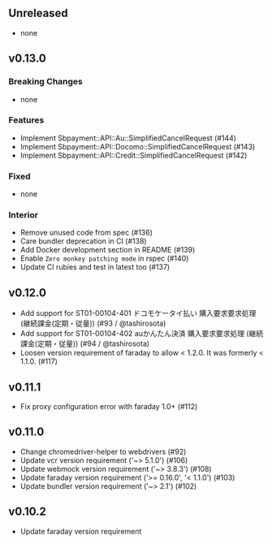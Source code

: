 ## Unreleased
- none

## v0.13.0

### Breaking Changes
- none

### Features
- Implement Sbpayment::API::Au::SimplifiedCancelRequest (#144)
- Implement Sbpayment::API::Docomo::SimplifiedCancelRequest (#143)
- Implement Sbpayment::API::Credit::SimplifiedCancelRequest (#142)

### Fixed
- none

### Interior
- Remove unused code from spec (#136)
- Care bundler deprecation in CI (#138)
- Add Docker development section in README (#139)
- Enable `Zero monkey patching mode` in rspec (#140)
- Update CI rubies and test in latest too (#137)

## v0.12.0

- Add support for ST01-00104-401 ドコモケータイ払い 購入要求要求処理 (継続課金(定期・従量)) (#93 / @tashirosota)
- Add support for ST01-00104-402 auかんたん決済 購入要求要求処理 (継続課金(定期・従量)) (#94 / @tashirosota)
- Loosen version requirement of faraday to allow < 1.2.0.  It was formerly < 1.1.0. (#117)

## v0.11.1
- Fix proxy configuration error with faraday 1.0+ (#112)

## v0.11.0
- Change chromedriver-helper to webdrivers (#92)
- Update vcr version requirement ('~> 5.1.0') (#106)
- Update webmock version requirement ('~> 3.8.3') (#108)
- Update faraday version requirement ('>= 0.16.0', '< 1.1.0') (#103)
- Update bundler version requirement ('~> 2.1') (#102)

## v0.10.2

- Update faraday version requirement
